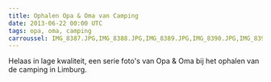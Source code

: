 ```yaml
---
title: Ophalen Opa & Oma van Camping
date: 2013-06-22 00:00 UTC
tags: opa, oma, camping
carroussel: IMG_8387.JPG,IMG_8388.JPG,IMG_8389.JPG,IMG_8390.JPG,IMG_8391.JPG,IMG_8392.JPG,IMG_8393.JPG,IMG_8394.JPG,IMG_8395.JPG,IMG_8396.JPG,IMG_8397.JPG,IMG_8403.JPG,IMG_8404.JPG,IMG_8405.JPG,IMG_8406.JPG,IMG_8407.JPG,IMG_8408.JPG,IMG_8409.JPG,IMG_8410.JPG,IMG_8411.JPG
---
```

Helaas in lage kwaliteit, een serie foto's van Opa & Oma  bij het ophalen van de camping in Limburg.


